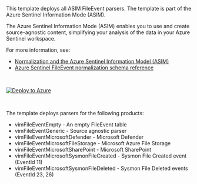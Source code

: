 This template deploys all ASIM FileEvent parsers. The template is part of the Azure Sentinel Information Mode (ASIM).

The Azure Sentinel Information Mode (ASIM) enables you to use and create source-agnostic content, simplifying your analysis of the data in your Azure Sentinel workspace.

For more information, see:

- [Normalization and the Azure Sentinel Information Model (ASIM)](https://aka.ms/AzSentinelNormalization)
- [Azure Sentinel FileEvent normalization schema reference](https://aka.ms/AzSentinelFileEventDoc)

<br>

[![Deploy to Azure](https://aka.ms/deploytoazurebutton)](https://aka.ms/AzSentinelFileEventARM)

<br>

The template deploys parsers for the following products:
* vimFileEventEmpty - An empty FileEvent table
* vimFileEventGeneric - Source agnostic parser
* vimFileEventMicrosoftDefender - Microsoft Defender 
* vimFileEventMicrosoftFileStorage - Microsoft Azure File Storage
* vimFileEventMicrosoftSharePoint - Microsoft SharePoint
* vimFileEventMicrosoftSysmonFileCreated - Sysmon File Created event (EventId 11)
* vimFileEventMicrosoftSysmonFileDeleted - Sysmon File Deleted events (EventId 23, 26) 

<br>

